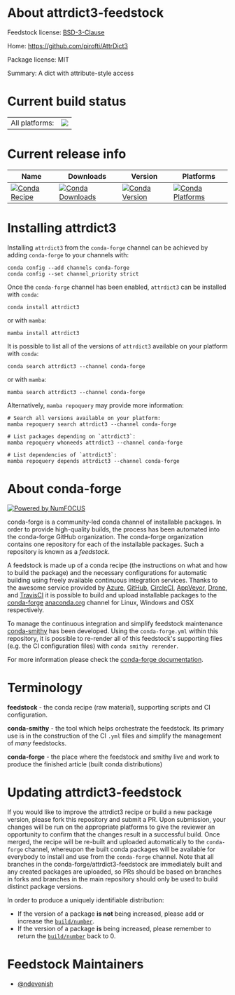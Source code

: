 About attrdict3-feedstock
=========================

Feedstock license: [BSD-3-Clause](https://github.com/conda-forge/attrdict3-feedstock/blob/main/LICENSE.txt)

Home: https://github.com/pirofti/AttrDict3

Package license: MIT

Summary: A dict with attribute-style access

Current build status
====================


<table><tr><td>All platforms:</td>
    <td>
      <a href="https://dev.azure.com/conda-forge/feedstock-builds/_build/latest?definitionId=17357&branchName=main">
        <img src="https://dev.azure.com/conda-forge/feedstock-builds/_apis/build/status/attrdict3-feedstock?branchName=main">
      </a>
    </td>
  </tr>
</table>

Current release info
====================

| Name | Downloads | Version | Platforms |
| --- | --- | --- | --- |
| [![Conda Recipe](https://img.shields.io/badge/recipe-attrdict3-green.svg)](https://anaconda.org/conda-forge/attrdict3) | [![Conda Downloads](https://img.shields.io/conda/dn/conda-forge/attrdict3.svg)](https://anaconda.org/conda-forge/attrdict3) | [![Conda Version](https://img.shields.io/conda/vn/conda-forge/attrdict3.svg)](https://anaconda.org/conda-forge/attrdict3) | [![Conda Platforms](https://img.shields.io/conda/pn/conda-forge/attrdict3.svg)](https://anaconda.org/conda-forge/attrdict3) |

Installing attrdict3
====================

Installing `attrdict3` from the `conda-forge` channel can be achieved by adding `conda-forge` to your channels with:

```
conda config --add channels conda-forge
conda config --set channel_priority strict
```

Once the `conda-forge` channel has been enabled, `attrdict3` can be installed with `conda`:

```
conda install attrdict3
```

or with `mamba`:

```
mamba install attrdict3
```

It is possible to list all of the versions of `attrdict3` available on your platform with `conda`:

```
conda search attrdict3 --channel conda-forge
```

or with `mamba`:

```
mamba search attrdict3 --channel conda-forge
```

Alternatively, `mamba repoquery` may provide more information:

```
# Search all versions available on your platform:
mamba repoquery search attrdict3 --channel conda-forge

# List packages depending on `attrdict3`:
mamba repoquery whoneeds attrdict3 --channel conda-forge

# List dependencies of `attrdict3`:
mamba repoquery depends attrdict3 --channel conda-forge
```


About conda-forge
=================

[![Powered by
NumFOCUS](https://img.shields.io/badge/powered%20by-NumFOCUS-orange.svg?style=flat&colorA=E1523D&colorB=007D8A)](https://numfocus.org)

conda-forge is a community-led conda channel of installable packages.
In order to provide high-quality builds, the process has been automated into the
conda-forge GitHub organization. The conda-forge organization contains one repository
for each of the installable packages. Such a repository is known as a *feedstock*.

A feedstock is made up of a conda recipe (the instructions on what and how to build
the package) and the necessary configurations for automatic building using freely
available continuous integration services. Thanks to the awesome service provided by
[Azure](https://azure.microsoft.com/en-us/services/devops/), [GitHub](https://github.com/),
[CircleCI](https://circleci.com/), [AppVeyor](https://www.appveyor.com/),
[Drone](https://cloud.drone.io/welcome), and [TravisCI](https://travis-ci.com/)
it is possible to build and upload installable packages to the
[conda-forge](https://anaconda.org/conda-forge) [anaconda.org](https://anaconda.org/)
channel for Linux, Windows and OSX respectively.

To manage the continuous integration and simplify feedstock maintenance
[conda-smithy](https://github.com/conda-forge/conda-smithy) has been developed.
Using the ``conda-forge.yml`` within this repository, it is possible to re-render all of
this feedstock's supporting files (e.g. the CI configuration files) with ``conda smithy rerender``.

For more information please check the [conda-forge documentation](https://conda-forge.org/docs/).

Terminology
===========

**feedstock** - the conda recipe (raw material), supporting scripts and CI configuration.

**conda-smithy** - the tool which helps orchestrate the feedstock.
                   Its primary use is in the construction of the CI ``.yml`` files
                   and simplify the management of *many* feedstocks.

**conda-forge** - the place where the feedstock and smithy live and work to
                  produce the finished article (built conda distributions)


Updating attrdict3-feedstock
============================

If you would like to improve the attrdict3 recipe or build a new
package version, please fork this repository and submit a PR. Upon submission,
your changes will be run on the appropriate platforms to give the reviewer an
opportunity to confirm that the changes result in a successful build. Once
merged, the recipe will be re-built and uploaded automatically to the
`conda-forge` channel, whereupon the built conda packages will be available for
everybody to install and use from the `conda-forge` channel.
Note that all branches in the conda-forge/attrdict3-feedstock are
immediately built and any created packages are uploaded, so PRs should be based
on branches in forks and branches in the main repository should only be used to
build distinct package versions.

In order to produce a uniquely identifiable distribution:
 * If the version of a package **is not** being increased, please add or increase
   the [``build/number``](https://docs.conda.io/projects/conda-build/en/latest/resources/define-metadata.html#build-number-and-string).
 * If the version of a package **is** being increased, please remember to return
   the [``build/number``](https://docs.conda.io/projects/conda-build/en/latest/resources/define-metadata.html#build-number-and-string)
   back to 0.

Feedstock Maintainers
=====================

* [@ndevenish](https://github.com/ndevenish/)

